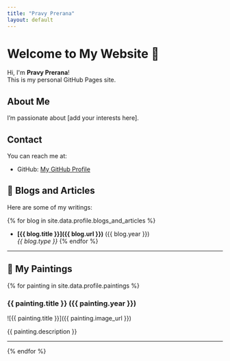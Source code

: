 ```yaml
---
title: "Pravy Prerana"
layout: default
---
```


# Welcome to My Website 🌸

Hi, I'm **Pravy Prerana**!  
This is my personal GitHub Pages site.

## About Me
I’m passionate about [add your interests here].

## Contact
You can reach me at:  
- GitHub: [My GitHub Profile](https://github.com/PravyPrerana-1610)



## 📝 Blogs and Articles
Here are some of my writings:

{% for blog in site.data.profile.blogs_and_articles %}
- **[{{ blog.title }}]({{ blog.url }})** ({{ blog.year }})  
  *{{ blog.type }}*
{% endfor %}

---

## 🎨 My Paintings
{% for painting in site.data.profile.paintings %}
### {{ painting.title }} ({{ painting.year }})

![{{ painting.title }}]({{ painting.image_url }})

{{ painting.description }}

---

{% endfor %}
